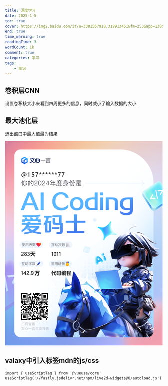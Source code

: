 ```yaml
---
title: 深度学习
date: 2025-1-5
toc: true
cover: https://img2.baidu.com/it/u=3381567918,319913451&fm=253&app=138&size=w931&n=0&f=JPEG&fmt=auto?sec=1736182800&t=98d80cf34f405fbe999cd9e155118f61
end: true
time_warning: true
readingTime: 3
wordCount: 1k
comment: true
categories: 学习
tags:
    - 笔记
---
```


## 卷积层CNN

设置卷积核大小来看到四周更多的信息，同时减小了输入数据的大小


## 最大池化层

选出窗口中最大值最为结果

![](./1.png)

## valaxy中引入标签mdn的js/css
```
import { useScriptTag } from '@vueuse/core'
useScriptTag('//fastly.jsdelivr.net/npm/live2d-widgets@0/autoload.js')
```